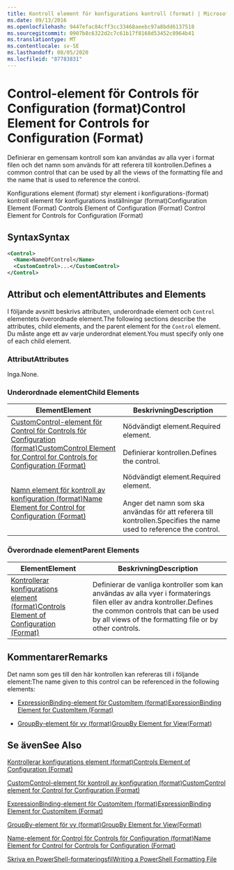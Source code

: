 ```yaml
---
title: Kontroll element för konfigurations kontroll (format) | Microsoft Docs
ms.date: 09/13/2016
ms.openlocfilehash: 9447efac84cff3cc33468aeebc97a8bdd6137518
ms.sourcegitcommit: 0907b8c6322d2c7c61b17f8168d53452c8964b41
ms.translationtype: MT
ms.contentlocale: sv-SE
ms.lasthandoff: 08/05/2020
ms.locfileid: "87783831"
---
```

# <a name="control-element-for-controls-for-configuration-format"></a><span data-ttu-id="82f95-102">Control-element för Controls för Configuration (format)</span><span class="sxs-lookup"><span data-stu-id="82f95-102">Control Element for Controls for Configuration (Format)</span></span>

<span data-ttu-id="82f95-103">Definierar en gemensam kontroll som kan användas av alla vyer i format filen och det namn som används för att referera till kontrollen.</span><span class="sxs-lookup"><span data-stu-id="82f95-103">Defines a common control that can be used by all the views of the formatting file and the name that is used to reference the control.</span></span>

<span data-ttu-id="82f95-104">Konfigurations element (format) styr element i konfigurations-(format) kontroll element för konfigurations inställningar (format)</span><span class="sxs-lookup"><span data-stu-id="82f95-104">Configuration Element (Format) Controls Element of Configuration (Format) Control Element for Controls for Configuration (Format)</span></span>

## <a name="syntax"></a><span data-ttu-id="82f95-105">Syntax</span><span class="sxs-lookup"><span data-stu-id="82f95-105">Syntax</span></span>

```xml
<Control>
  <Name>NameOfControl</Name>
  <CustomControl>...</CustomControl>
</Control>
```

## <a name="attributes-and-elements"></a><span data-ttu-id="82f95-106">Attribut och element</span><span class="sxs-lookup"><span data-stu-id="82f95-106">Attributes and Elements</span></span>

<span data-ttu-id="82f95-107">I följande avsnitt beskrivs attributen, underordnade element och `Control` elementets överordnade element.</span><span class="sxs-lookup"><span data-stu-id="82f95-107">The following sections describe the attributes, child elements, and the parent element for the `Control` element.</span></span> <span data-ttu-id="82f95-108">Du måste ange ett av varje underordnat element.</span><span class="sxs-lookup"><span data-stu-id="82f95-108">You must specify only one of each child element.</span></span>

### <a name="attributes"></a><span data-ttu-id="82f95-109">Attribut</span><span class="sxs-lookup"><span data-stu-id="82f95-109">Attributes</span></span>

<span data-ttu-id="82f95-110">Inga.</span><span class="sxs-lookup"><span data-stu-id="82f95-110">None.</span></span>

### <a name="child-elements"></a><span data-ttu-id="82f95-111">Underordnade element</span><span class="sxs-lookup"><span data-stu-id="82f95-111">Child Elements</span></span>

|<span data-ttu-id="82f95-112">Element</span><span class="sxs-lookup"><span data-stu-id="82f95-112">Element</span></span>|<span data-ttu-id="82f95-113">Beskrivning</span><span class="sxs-lookup"><span data-stu-id="82f95-113">Description</span></span>|
|-------------|-----------------|
|[<span data-ttu-id="82f95-114">CustomControl-element för Control för Controls för Configuration (format)</span><span class="sxs-lookup"><span data-stu-id="82f95-114">CustomControl Element for Control for Controls for Configuration (Format)</span></span>](./customcontrol-element-for-control-for-controls-for-configuration-format.md)|<span data-ttu-id="82f95-115">Nödvändigt element.</span><span class="sxs-lookup"><span data-stu-id="82f95-115">Required element.</span></span><br /><br /> <span data-ttu-id="82f95-116">Definierar kontrollen.</span><span class="sxs-lookup"><span data-stu-id="82f95-116">Defines the control.</span></span>|
|[<span data-ttu-id="82f95-117">Namn element för kontroll av konfiguration (format)</span><span class="sxs-lookup"><span data-stu-id="82f95-117">Name Element for Control for Configuration (Format)</span></span>](./name-element-for-control-for-controls-for-configuration-format.md)|<span data-ttu-id="82f95-118">Nödvändigt element.</span><span class="sxs-lookup"><span data-stu-id="82f95-118">Required element.</span></span><br /><br /> <span data-ttu-id="82f95-119">Anger det namn som ska användas för att referera till kontrollen.</span><span class="sxs-lookup"><span data-stu-id="82f95-119">Specifies the name used to reference the control.</span></span>|

### <a name="parent-elements"></a><span data-ttu-id="82f95-120">Överordnade element</span><span class="sxs-lookup"><span data-stu-id="82f95-120">Parent Elements</span></span>

|<span data-ttu-id="82f95-121">Element</span><span class="sxs-lookup"><span data-stu-id="82f95-121">Element</span></span>|<span data-ttu-id="82f95-122">Beskrivning</span><span class="sxs-lookup"><span data-stu-id="82f95-122">Description</span></span>|
|-------------|-----------------|
|[<span data-ttu-id="82f95-123">Kontrollerar konfigurations element (format)</span><span class="sxs-lookup"><span data-stu-id="82f95-123">Controls Element of Configuration (Format)</span></span>](./controls-element-for-configuration-format.md)|<span data-ttu-id="82f95-124">Definierar de vanliga kontroller som kan användas av alla vyer i formaterings filen eller av andra kontroller.</span><span class="sxs-lookup"><span data-stu-id="82f95-124">Defines the common controls that can be used by all views of the formatting file or by other controls.</span></span>|

## <a name="remarks"></a><span data-ttu-id="82f95-125">Kommentarer</span><span class="sxs-lookup"><span data-stu-id="82f95-125">Remarks</span></span>

<span data-ttu-id="82f95-126">Det namn som ges till den här kontrollen kan refereras till i följande element:</span><span class="sxs-lookup"><span data-stu-id="82f95-126">The name given to this control can be referenced in the following elements:</span></span>

- [<span data-ttu-id="82f95-127">ExpressionBinding-element för CustomItem (format)</span><span class="sxs-lookup"><span data-stu-id="82f95-127">ExpressionBinding Element for CustomItem (Format)</span></span>](./expressionbinding-element-for-customitem-for-controls-for-configuration-format.md)

- [<span data-ttu-id="82f95-128">GroupBy-element för vy (format)</span><span class="sxs-lookup"><span data-stu-id="82f95-128">GroupBy Element for View(Format)</span></span>](./groupby-element-for-view-format.md)

## <a name="see-also"></a><span data-ttu-id="82f95-129">Se även</span><span class="sxs-lookup"><span data-stu-id="82f95-129">See Also</span></span>

[<span data-ttu-id="82f95-130">Kontrollerar konfigurations element (format)</span><span class="sxs-lookup"><span data-stu-id="82f95-130">Controls Element of Configuration (Format)</span></span>](./controls-element-for-configuration-format.md)

[<span data-ttu-id="82f95-131">CustomControl-element för kontroll av konfiguration (format)</span><span class="sxs-lookup"><span data-stu-id="82f95-131">CustomControl element for Control for Configuration (Format)</span></span>](./customcontrol-element-for-control-for-controls-for-configuration-format.md)

[<span data-ttu-id="82f95-132">ExpressionBinding-element för CustomItem (format)</span><span class="sxs-lookup"><span data-stu-id="82f95-132">ExpressionBinding Element for CustomItem (Format)</span></span>](./expressionbinding-element-for-customitem-for-controls-for-configuration-format.md)

[<span data-ttu-id="82f95-133">GroupBy-element för vy (format)</span><span class="sxs-lookup"><span data-stu-id="82f95-133">GroupBy Element for View(Format)</span></span>](./groupby-element-for-view-format.md)

[<span data-ttu-id="82f95-134">Name-element för Control för Controls för Configuration (format)</span><span class="sxs-lookup"><span data-stu-id="82f95-134">Name Element for Control for Controls for Configuration (Format)</span></span>](./name-element-for-control-for-controls-for-configuration-format.md)

[<span data-ttu-id="82f95-135">Skriva en PowerShell-formateringsfil</span><span class="sxs-lookup"><span data-stu-id="82f95-135">Writing a PowerShell Formatting File</span></span>](./writing-a-powershell-formatting-file.md)
